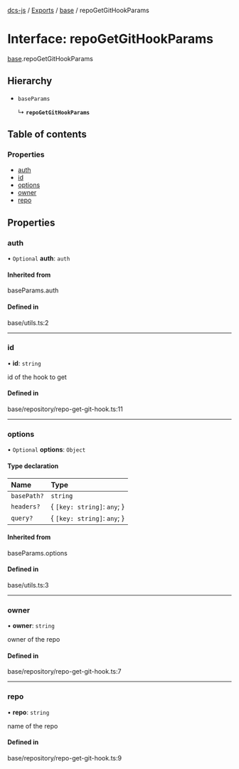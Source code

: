 [dcs-js](../README.md) / [Exports](../modules.md) / [base](../modules/base.md) / repoGetGitHookParams

# Interface: repoGetGitHookParams

[base](../modules/base.md).repoGetGitHookParams

## Hierarchy

- `baseParams`

  ↳ **`repoGetGitHookParams`**

## Table of contents

### Properties

- [auth](base.repoGetGitHookParams.md#auth)
- [id](base.repoGetGitHookParams.md#id)
- [options](base.repoGetGitHookParams.md#options)
- [owner](base.repoGetGitHookParams.md#owner)
- [repo](base.repoGetGitHookParams.md#repo)

## Properties

### <a id="auth" name="auth"></a> auth

• `Optional` **auth**: `auth`

#### Inherited from

baseParams.auth

#### Defined in

base/utils.ts:2

___

### <a id="id" name="id"></a> id

• **id**: `string`

id of the hook to get

#### Defined in

base/repository/repo-get-git-hook.ts:11

___

### <a id="options" name="options"></a> options

• `Optional` **options**: `Object`

#### Type declaration

| Name | Type |
| :------ | :------ |
| `basePath?` | `string` |
| `headers?` | { `[key: string]`: `any`;  } |
| `query?` | { `[key: string]`: `any`;  } |

#### Inherited from

baseParams.options

#### Defined in

base/utils.ts:3

___

### <a id="owner" name="owner"></a> owner

• **owner**: `string`

owner of the repo

#### Defined in

base/repository/repo-get-git-hook.ts:7

___

### <a id="repo" name="repo"></a> repo

• **repo**: `string`

name of the repo

#### Defined in

base/repository/repo-get-git-hook.ts:9
